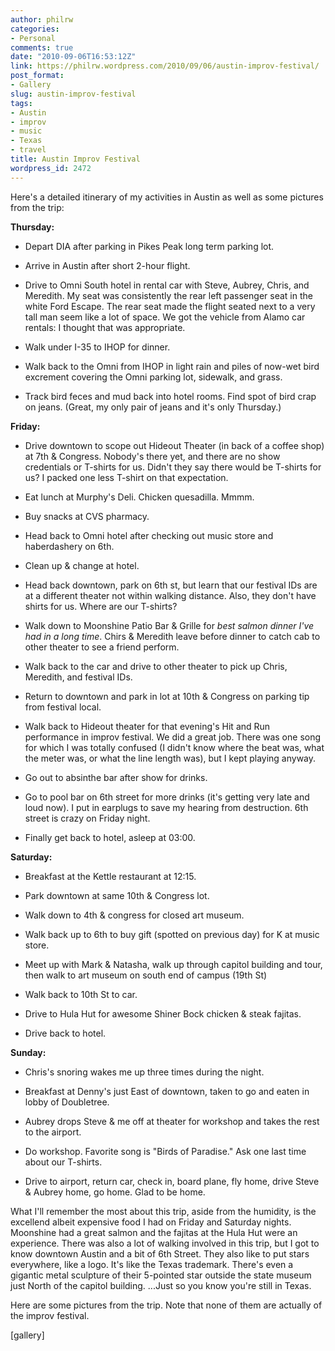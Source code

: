 ```yaml
---
author: philrw
categories:
- Personal
comments: true
date: "2010-09-06T16:53:12Z"
link: https://philrw.wordpress.com/2010/09/06/austin-improv-festival/
post_format:
- Gallery
slug: austin-improv-festival
tags:
- Austin
- improv
- music
- Texas
- travel
title: Austin Improv Festival
wordpress_id: 2472
---
```


Here's a detailed itinerary of my activities in Austin as well as some pictures from the trip:<!--more-->

**Thursday:**



	
  * Depart DIA after parking in Pikes Peak long term parking lot.

	
  * Arrive in Austin after short 2-hour flight.

	
  * Drive to Omni South hotel in rental car with Steve, Aubrey, Chris, and Meredith. My seat was consistently the rear left passenger seat in the white Ford Escape. The rear seat made the flight seated next to a very tall man seem like a lot of space. We got the vehicle from Alamo car rentals: I thought that was appropriate.

	
  * Walk under I-35 to IHOP for dinner.

	
  * Walk back to the Omni from IHOP in light rain and piles of now-wet bird excrement covering the Omni parking lot, sidewalk, and grass.

	
  * Track bird feces and mud back into hotel rooms. Find spot of bird crap on jeans. (Great, my only pair of jeans and it's only Thursday.)


**Friday:**



	
  * Drive downtown to scope out Hideout Theater (in back of a coffee shop) at 7th & Congress. Nobody's there yet, and there are no show credentials or T-shirts for us. Didn't they say there would be T-shirts for us? I packed one less T-shirt on that expectation.

	
  * Eat lunch at Murphy's Deli. Chicken quesadilla. Mmmm.

	
  * Buy snacks at CVS pharmacy.

	
  * Head back to Omni hotel after checking out music store and haberdashery on 6th.

	
  * Clean up & change at hotel.

	
  * Head back downtown, park on 6th st, but learn that our festival IDs are at a different theater not within walking distance. Also, they don't have shirts for us. Where are our T-shirts?

	
  * Walk down to Moonshine Patio Bar & Grille for _best salmon dinner I've had in a long time_. Chirs & Meredith leave before dinner to catch cab to other theater to see a friend perform.

	
  * Walk back to the car and drive to other theater to pick up Chris, Meredith, and festival IDs.

	
  * Return to downtown and park in lot at 10th & Congress on parking tip from festival local.

	
  * Walk back to Hideout theater for that evening's Hit and Run performance in improv festival. We did a great job. There was one song for which I was totally confused (I didn't know where the beat was, what the meter was, or what the line length was), but I kept playing anyway.

	
  * Go out to absinthe bar after show for drinks.

	
  * Go to pool bar on 6th street for more drinks (it's getting very late and loud now). I put in earplugs to save my hearing from destruction. 6th street is crazy on Friday night.

	
  * Finally get back to hotel, asleep at 03:00.


**Saturday:**



	
  * Breakfast at the Kettle restaurant at 12:15.

	
  * Park downtown at same 10th & Congress lot.

	
  * Walk down to 4th & congress for closed art museum.

	
  * Walk back up to 6th to buy gift (spotted on previous day) for K at music store.

	
  * Meet up with Mark & Natasha, walk up through capitol building and tour, then walk to art museum on south end of campus (19th St)

	
  * Walk back to 10th St to car.

	
  * Drive to Hula Hut for awesome Shiner Bock chicken & steak fajitas.

	
  * Drive back to hotel.


**Sunday:**



	
  * Chris's snoring wakes me up three times during the night.

	
  * Breakfast at Denny's just East of downtown, taken to go and eaten in lobby of Doubletree.

	
  * Aubrey drops Steve & me off at theater for workshop and takes the rest to the airport.

	
  * Do workshop. Favorite song is "Birds of Paradise." Ask one last time about our T-shirts.

	
  * Drive to airport, return car, check in, board plane, fly home, drive Steve & Aubrey home, go home. Glad to be home.


What I'll remember the most about this trip, aside from the humidity, is the excellend albeit expensive food I had on Friday and Saturday nights. Moonshine had a great salmon and the fajitas at the Hula Hut were an experience. There was also a lot of walking involved in this trip, but I got to know downtown Austin and a bit of 6th Street. They also like to put stars everywhere, like a logo. It's like the Texas trademark. There's even a gigantic metal sculpture of their 5-pointed star outside the state museum just North of the capitol building. ...Just so you know you're still in Texas.

Here are some pictures from the trip. Note that none of them are actually of the improv festival.

[gallery]
